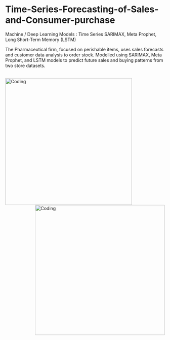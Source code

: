 # Time-Series-Forecasting-of-Sales-and-Consumer-purchase

 Machine / Deep Learning Models : Time Series SARIMAX, Meta Prophet, Long Short-Term Memory (LSTM) 
 
 The Pharmaceutical firm, focused on perishable items, uses sales forecasts and customer data analysis to order stock. Modelled using SARIMAX, Meta Prophet, and LSTM models to predict future sales and buying patterns from two store datasets.<br><br>

 <img align="left" alt="Coding" width="400" src="https://cdn.dribbble.com/users/3593/screenshots/2475280/linechart.gif"><img align="right" alt="Coding" width="410" src="https://media3.giphy.com/media/v1.Y2lkPTc5MGI3NjExMTM4bGpreW9pZjhmNThsbHBsMGRjdG1lanAwMjgxanlzOXNpdndtZCZlcD12MV9pbnRlcm5hbF9naWZfYnlfaWQmY3Q9Zw/l2YWDs9oRftbzydGw/giphy.gif"> 
